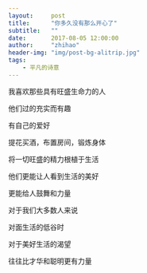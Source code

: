 ```yaml
---
layout:     post
title:      "你多久没有那么开心了"
subtitle:   ""
date:       2017-08-05 12:00:00
author:     "zhihao"
header-img: "img/post-bg-alitrip.jpg"
tags:
    - 平凡的诗意
---
```


我喜欢那些具有旺盛生命力的人

他们过的充实而有趣

有自己的爱好

提花买酒，布置房间，锻炼身体

将一切旺盛的精力根植于生活

他们更能让人看到生活的美好

更能给人鼓舞和力量

对于我们大多数人来说

对面生活的低谷时

对于美好生活的渴望

往往比才华和聪明更有力量